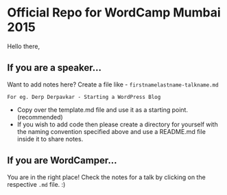 # Official Repo for WordCamp Mumbai 2015

Hello there,

## If you are a speaker... 
Want to add notes here? Create a file like - `firstnamelastname-talkname.md`

`For eg. Derp Derpavkar - Starting a WordPress Blog`
- Copy over the template.md file and use it as a starting point. (recommended)
- If you wish to add code then please create a directory for yourself with the naming convention specified above and use a README.md file inside it to share notes.


## If you are WordCamper...
You are in the right place! Check the notes for a talk by clicking on the respective `.md` file. :)
